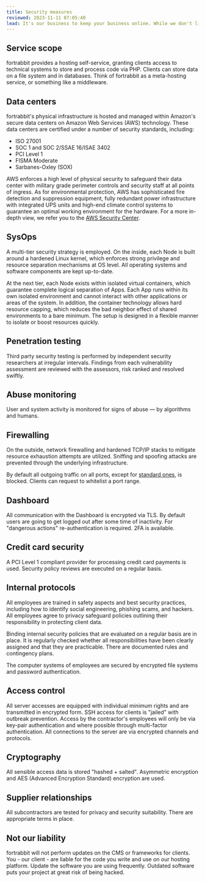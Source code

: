 ```yaml
---
title: Security measures
reviewed: 2023-11-11 07:05:40
lead: It's our business to keep your business online. While we don't like to expose too much detail — as secrecy is part of security — the following technical and organizational measures may give you some confidence.
---
```


## Service scope

fortrabbit provides a hosting self-service, granting clients access to technical systems to store and process code via PHP. Clients can store data on a file system and in databases. Think of fortrabbit as a meta-hosting service, or something like a middleware.

## Data centers

fortrabbit's physical infrastructure is hosted and managed within Amazon's secure data centers on Amazon Web Services (AWS) technology. These data centers are certified under a number of security standards, including:

* ISO 27001
* SOC 1 and SOC 2/SSAE 16/ISAE 3402
* PCI Level 1
* FISMA Moderate
* Sarbanes-Oxley (SOX)

AWS enforces a high level of physical security to safeguard their data center with military grade perimeter controls and security staff at all points of ingress. As for environmental protection, AWS has sophisticated fire detection and suppression equipment, fully redundant power infrastructure with integrated UPS units and high-end climate control systems to guarantee an optimal working environment for the hardware. For a more in-depth view, we refer you to the [AWS Security Center](https://aws.amazon.com/security).

## SysOps

A multi-tier security strategy is employed. On the inside, each Node is built around a hardened Linux kernel, which enforces strong privilege and resource separation mechanisms at OS level. All operating systems and software components are kept up-to-date.

At the next tier, each Node exists within isolated virtual containers, which guarantee complete logical separation of Apps. Each App runs within its own isolated environment and cannot interact with other applications or areas of the system. In addition, the container technology allows hard resource capping, which reduces the bad neighbor effect of shared environments to a bare minimum. The setup is designed in a flexible manner to isolate or boost resources quickly.

## Penetration testing

Third party security testing is performed by independent security researchers at irregular intervals. Findings from each vulnerability assessment are reviewed with the assessors, risk ranked and resolved swiftly.

## Abuse monitoring

User and system activity is monitored for signs of abuse — by algorithms and humans.

## Firewalling

On the outside, network firewalling and hardened TCP/IP stacks to mitigate resource exhaustion attempts are utilized. Sniffing and spoofing attacks are prevented through the underlying infrastructure.

By default all outgoing traffic on all ports, except for [standard ones](https://www.fortrabbit.com/specs#firewall), is blocked. Clients can request to whitelist a port range.

## Dashboard

All communication with the Dashboard is encrypted via TLS. By default users are going to get logged out after some time of inactivity. For "dangerous actions" re-authentication is required. 2FA is available.

## Credit card security

A PCI Level 1 compliant provider for processing credit card payments is used. Security policy reviews are executed on a regular basis.

## Internal protocols

All employees are trained in safety aspects and best security practices, including how to identify social engineering, phishing scams, and hackers. All employees agree to privacy safeguard policies outlining their responsibility in protecting client data.

Binding internal security policies that are evaluated on a regular basis are in place. It is regularly checked whether all responsibilities have been clearly assigned and that they are practicable. There are documented rules and contingency plans.

The computer systems of employees are secured by encrypted file systems and password authentication.

## Access control

All server accesses are equipped with individual minimum rights and are transmitted in encrypted form. SSH access for clients is "jailed" with outbreak prevention. Access by the contractor's employees will only be via key-pair authentication and where possible through multi-factor authentication. All connections to the server are via encrypted channels and protocols.

## Cryptography

All sensible access data is stored "hashed + salted". Asymmetric encryption and AES (Advanced Encryption Standard) encryption are used.

## Supplier relationships

All subcontractors are tested for privacy and security suitability. There are appropriate terms in place.

## Not our liability

fortrabbit will not perform updates on the CMS or frameworks for clients. You - our client - are liable for the code you write and use on our hosting platform. Update the software you are using frequently. Outdated software puts your project at great risk of being hacked.
